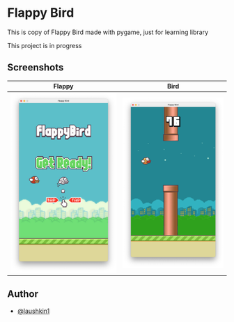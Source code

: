 # Flappy Bird
This is copy of Flappy Bird made with pygame, just for learning library

This project is in progress

## Screenshots
| Flappy | Bird |
|------|------|
| ![menu](screenshots/menu.png) | ![night](screenshots/night.png) |

## Author
- [@laushkin1](https://github.com/laushkin1)
